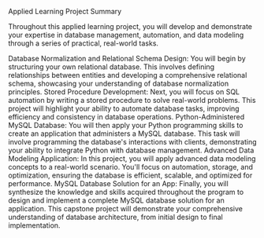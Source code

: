 Applied Learning Project Summary

Throughout this applied learning project, you will develop and demonstrate your expertise in database management, automation, and data modeling through a series of practical, real-world tasks.

Database Normalization and Relational Schema Design: You will begin by structuring your own relational database. This involves defining relationships between entities and developing a comprehensive relational schema, showcasing your understanding of database normalization principles.
Stored Procedure Development: Next, you will focus on SQL automation by writing a stored procedure to solve real-world problems. This project will highlight your ability to automate database tasks, improving efficiency and consistency in database operations.
Python-Administered MySQL Database: You will then apply your Python programming skills to create an application that administers a MySQL database. This task will involve programming the database's interactions with clients, demonstrating your ability to integrate Python with database management.
Advanced Data Modeling Application: In this project, you will apply advanced data modeling concepts to a real-world scenario. You'll focus on automation, storage, and optimization, ensuring the database is efficient, scalable, and optimized for performance.
MySQL Database Solution for an App: Finally, you will synthesize the knowledge and skills acquired throughout the program to design and implement a complete MySQL database solution for an application. This capstone project will demonstrate your comprehensive understanding of database architecture, from initial design to final implementation.
